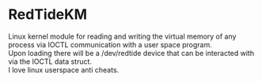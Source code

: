 # RedTideKM
Linux kernel module for reading and writing the virtual memory of any process via IOCTL communication with a user space program.<br>
Upon loading there will be a /dev/redtide device that can be interacted with via the IOCTL data struct.<br>
I love linux userspace anti cheats.